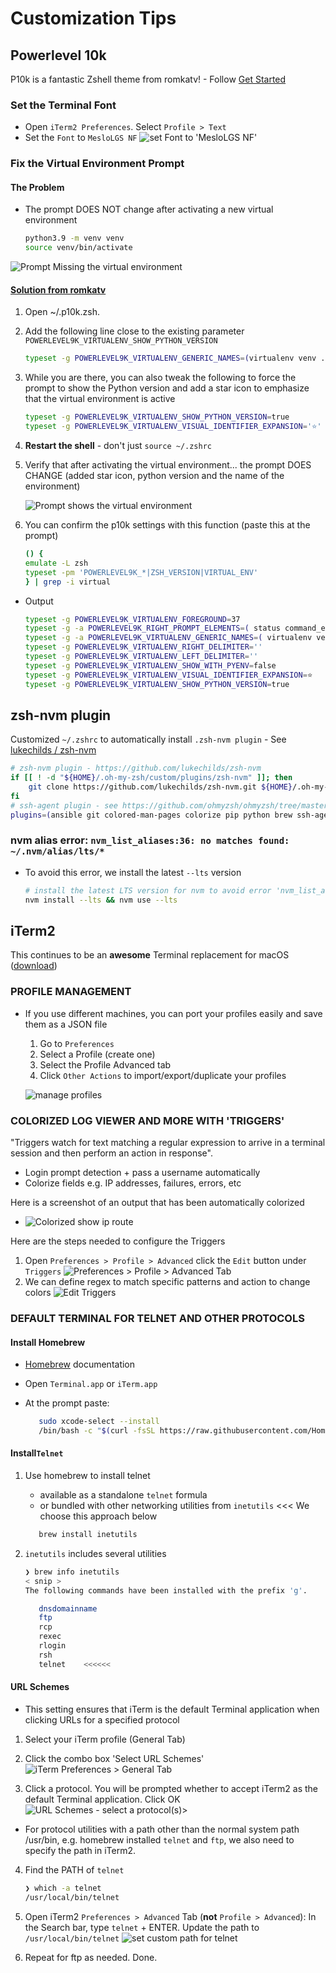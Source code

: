 # Customization Tips

## Powerlevel 10k

P10k is a fantastic Zshell theme from romkatv! - Follow [Get Started](https://github.com/romkatv/powerlevel10k#get-started)

### Set the Terminal Font

+ Open ```iTerm2 Preferences```. Select ```Profile > Text```
+ Set the ```Font``` to ```MesloLGS NF```
![set Font to 'MesloLGS NF'](images/iterm2_font_profile.png)

### Fix the Virtual Environment Prompt

#### The Problem

+ The prompt DOES NOT change after activating a new virtual environment

   ```zsh
   python3.9 -m venv venv
   source venv/bin/activate
   ```

![Prompt Missing the virtual environment](images/iTerm2-no-virtual-env-prompt.png)

#### [Solution from romkatv](https://github.com/romkatv/powerlevel10k/issues/532#issuecomment-592064973)

1. Open ~/.p10k.zsh.
2. Add the following line close to the existing parameter ```POWERLEVEL9K_VIRTUALENV_SHOW_PYTHON_VERSION```

   ```zsh
   typeset -g POWERLEVEL9K_VIRTUALENV_GENERIC_NAMES=(virtualenv venv .venv env)
   ```

3. While you are there, you can also tweak the following to force the prompt to show the Python version and add a star icon to emphasize that the virtual environment is active

   ```zsh
   typeset -g POWERLEVEL9K_VIRTUALENV_SHOW_PYTHON_VERSION=true
   typeset -g POWERLEVEL9K_VIRTUALENV_VISUAL_IDENTIFIER_EXPANSION='⭐'
   ```

4. **Restart the shell** - don't just ```source ~/.zshrc```

5. Verify that after activating the virtual environment... the prompt DOES CHANGE
(added star icon, python version and the name of the environment)

   ![Prompt shows the virtual environment](images/iTerm2-virtual-env-prompt.png)

6. You can confirm the p10k settings with this function (paste this at the prompt)

   ```zsh
   () {
   emulate -L zsh
   typeset -pm 'POWERLEVEL9K_*|ZSH_VERSION|VIRTUAL_ENV'
   } | grep -i virtual
   ```

+ Output

   ```zsh
   typeset -g POWERLEVEL9K_VIRTUALENV_FOREGROUND=37
   typeset -g -a POWERLEVEL9K_RIGHT_PROMPT_ELEMENTS=( status command_execution_time background_jobs direnv asdf virtualenv anaconda pyenv goenv nodenv nvm nodeenv rbenv rvm fvm luaenv jenv plenv phpenv scalaenv haskell_stack kubecontext terraform aws aws_eb_env azure gcloud google_app_cred context nordvpn ranger nnn vim_shell midnight_commander nix_shell todo timewarrior taskwarrior time newline )
   typeset -g -a POWERLEVEL9K_VIRTUALENV_GENERIC_NAMES=( virtualenv venv .venv env )
   typeset -g POWERLEVEL9K_VIRTUALENV_RIGHT_DELIMITER=''
   typeset -g POWERLEVEL9K_VIRTUALENV_LEFT_DELIMITER=''
   typeset -g POWERLEVEL9K_VIRTUALENV_SHOW_WITH_PYENV=false
   typeset -g POWERLEVEL9K_VIRTUALENV_VISUAL_IDENTIFIER_EXPANSION=⭐
   typeset -g POWERLEVEL9K_VIRTUALENV_SHOW_PYTHON_VERSION=true
   ```

## zsh-nvm plugin

Customized ```~/.zshrc``` to automatically install ```.zsh-nvm plugin``` - See [lukechilds /
zsh-nvm](https://github.com/lukechilds/zsh-nvm#manually)

```zsh
# zsh-nvm plugin - https://github.com/lukechilds/zsh-nvm
if [[ ! -d "${HOME}/.oh-my-zsh/custom/plugins/zsh-nvm" ]]; then
    git clone https://github.com/lukechilds/zsh-nvm.git ${HOME}/.oh-my-zsh/custom/plugins/zsh-nvm
fi
# ssh-agent plugin - see https://github.com/ohmyzsh/ohmyzsh/tree/master/plugins/ssh-agent
plugins=(ansible git colored-man-pages colorize pip python brew ssh-agent vagrant virtualenv zsh-nvm)
```

### nvm alias error: ```nvm_list_aliases:36: no matches found: ~/.nvm/alias/lts/*```

+ To avoid this error, we install the latest ```--lts``` version

   ```zsh
   # install the latest LTS version for nvm to avoid error 'nvm_list_aliases:36: no matches found: ~/.nvm/alias/lts/*'
   nvm install --lts && nvm use --lts
   ```

## iTerm2

This continues to be an **awesome** Terminal replacement for macOS ([download](https://iterm2.com/index.html))

### PROFILE MANAGEMENT

+ If you use different machines, you can port your profiles easily and save them as a JSON file

   1. Go to ```Preferences```
   2. Select a Profile (create one)
   3. Select the Profile Advanced tab
   4. Click ```Other Actions``` to import/export/duplicate your profiles

   ![manage profiles](images/iTerm-Pref-Prof-SaveAll.png)

### COLORIZED LOG VIEWER AND MORE WITH 'TRIGGERS'

"Triggers watch for text matching a regular expression to arrive in a terminal session and then perform an action in response".
+ Login prompt detection + pass a username automatically
+ Colorize fields e.g. IP addresses, failures, errors, etc

Here is a screenshot of an output that has been automatically colorized
+ ![Colorized `show ip route`](images/iTerm2-colorized-output-Triggers.png)

Here are the steps needed to configure the Triggers

1. Open ```Preferences > Profile > Advanced```
click the ```Edit``` button under ```Triggers```
![Preferences > Profile > Advanced Tab](images/iTerm2-Pref-Prof-Advanced.png)
2. We can define regex to match specific patterns and action to change colors
![Edit Triggers](images/iTerm2-parsing-triggers.png)


### DEFAULT TERMINAL FOR TELNET AND OTHER PROTOCOLS

#### Install Homebrew

+ [Homebrew](https://brew.sh/) documentation
+ Open ```Terminal.app``` or ```iTerm.app```
+ At the prompt paste:

   ```zsh
      sudo xcode-select --install
      /bin/bash -c "$(curl -fsSL https://raw.githubusercontent.com/Homebrew/install/HEAD/install.sh)"
   ```

#### Install```Telnet```

1. Use homebrew to install telnet
   + available as a standalone ```telnet``` formula
   + or bundled with other networking utilities from ```inetutils```  <<<  We choose this approach below

   ```zsh
      brew install inetutils
   ```


2. ```inetutils``` includes several utilities

   ```zsh
   ❯ brew info inetutils
   < snip >
   The following commands have been installed with the prefix 'g'.

      dnsdomainname
      ftp
      rcp
      rexec
      rlogin
      rsh
      telnet    <<<<<<
   ```

#### URL Schemes

+ This setting ensures that iTerm is the default Terminal application when clicking URLs for a specified protocol

1. Select your iTerm profile  (General Tab)

2. Click the combo box 'Select URL Schemes'
![iTerm Preferences > General Tab](images/iTerm-Preferences.png)

3. Click a protocol. You will be prompted whether to accept iTerm2 as the default Terminal application. Click OK
![URL Schemes - select a protocol(s)> ](images/iTerm2-select-protocol.png)

+ For protocol utilities with a path other than the normal system path /usr/bin,  e.g. homebrew installed ```telnet``` and ```ftp```, we also need to specify the path in iTerm2.

4. Find the PATH of ```telnet```

   ```zsh
   ❯ which -a telnet
   /usr/local/bin/telnet
   ```

5. Open iTerm2 ```Preferences > Advanced``` Tab (**not** ```Profile > Advanced```):
In the Search bar, type ```telnet``` + ENTER.
Update the path to ```/usr/local/bin/telnet```
![set custom path for telnet](images/iTerm2-Preferences-Advanced-Telnet.png)

6. Repeat for ftp as needed.  Done.